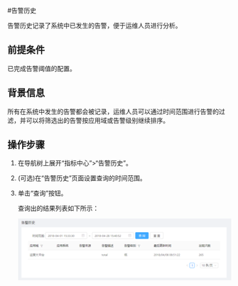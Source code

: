 #告警历史

告警历史记录了系统中已发生的告警，便于运维人员进行分析。


## 前提条件 

已完成告警阈值的配置。

## 背景信息

所有在系统中发生的告警都会被记录，运维人员可以通过时间范围进行告警的过滤，并可以将筛选出的告警按应用域或告警级别继续排序。

## 操作步骤

1. 在导航树上展开“指标中心”>“告警历史”。

2. (可选)在“告警历史”页面设置查询的时间范围。

3. 单击“查询”按钮。

   查询出的结果列表如下所示：
   
   ![](../fig/5_06.png)


   